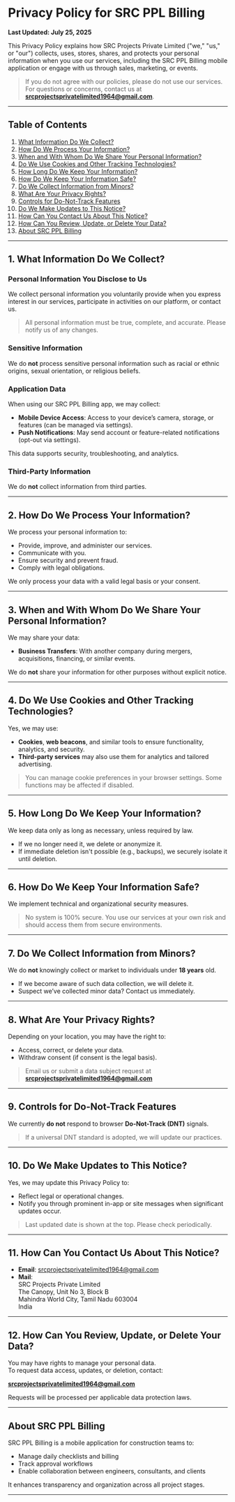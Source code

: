 # Privacy Policy for SRC PPL Billing

**Last Updated: July 25, 2025**

This Privacy Policy explains how SRC Projects Private Limited ("we," "us," or "our") collects, uses, stores, shares, and protects your personal information when you use our services, including the SRC PPL Billing mobile application or engage with us through sales, marketing, or events.

> If you do not agree with our policies, please do not use our services.  
> For questions or concerns, contact us at **srcprojectsprivatelimited1964@gmail.com**.

---

## Table of Contents

1. [What Information Do We Collect?](#1-what-information-do-we-collect)
2. [How Do We Process Your Information?](#2-how-do-we-process-your-information)
3. [When and With Whom Do We Share Your Personal Information?](#3-when-and-with-whom-do-we-share-your-personal-information)
4. [Do We Use Cookies and Other Tracking Technologies?](#4-do-we-use-cookies-and-other-tracking-technologies)
5. [How Long Do We Keep Your Information?](#5-how-long-do-we-keep-your-information)
6. [How Do We Keep Your Information Safe?](#6-how-do-we-keep-your-information-safe)
7. [Do We Collect Information from Minors?](#7-do-we-collect-information-from-minors)
8. [What Are Your Privacy Rights?](#8-what-are-your-privacy-rights)
9. [Controls for Do-Not-Track Features](#9-controls-for-do-not-track-features)
10. [Do We Make Updates to This Notice?](#10-do-we-make-updates-to-this-notice)
11. [How Can You Contact Us About This Notice?](#11-how-can-you-contact-us-about-this-notice)
12. [How Can You Review, Update, or Delete Your Data?](#12-how-can-you-review-update-or-delete-your-data)
13. [About SRC PPL Billing](#about-src-ppl-billing)

---

## 1. What Information Do We Collect?

### Personal Information You Disclose to Us
We collect personal information you voluntarily provide when you express interest in our services, participate in activities on our platform, or contact us.

> All personal information must be true, complete, and accurate. Please notify us of any changes.

### Sensitive Information
We do **not** process sensitive personal information such as racial or ethnic origins, sexual orientation, or religious beliefs.

### Application Data
When using our SRC PPL Billing app, we may collect:

- **Mobile Device Access**: Access to your device’s camera, storage, or features (can be managed via settings).
- **Push Notifications**: May send account or feature-related notifications (opt-out via settings).

This data supports security, troubleshooting, and analytics.

### Third-Party Information
We do **not** collect information from third parties.

---

## 2. How Do We Process Your Information?

We process your personal information to:

- Provide, improve, and administer our services.
- Communicate with you.
- Ensure security and prevent fraud.
- Comply with legal obligations.

We only process your data with a valid legal basis or your consent.

---

## 3. When and With Whom Do We Share Your Personal Information?

We may share your data:

- **Business Transfers**: With another company during mergers, acquisitions, financing, or similar events.

We do **not** share your information for other purposes without explicit notice.

---

## 4. Do We Use Cookies and Other Tracking Technologies?

Yes, we may use:

- **Cookies**, **web beacons**, and similar tools to ensure functionality, analytics, and security.
- **Third-party services** may also use them for analytics and tailored advertising.

> You can manage cookie preferences in your browser settings. Some functions may be affected if disabled.

---

## 5. How Long Do We Keep Your Information?

We keep data only as long as necessary, unless required by law.

- If we no longer need it, we delete or anonymize it.
- If immediate deletion isn't possible (e.g., backups), we securely isolate it until deletion.

---

## 6. How Do We Keep Your Information Safe?

We implement technical and organizational security measures.

> No system is 100% secure. You use our services at your own risk and should access them from secure environments.

---

## 7. Do We Collect Information from Minors?

We do **not** knowingly collect or market to individuals under **18 years** old.

- If we become aware of such data collection, we will delete it.
- Suspect we’ve collected minor data? Contact us immediately.

---

## 8. What Are Your Privacy Rights?

Depending on your location, you may have the right to:

- Access, correct, or delete your data.
- Withdraw consent (if consent is the legal basis).

> Email us or submit a data subject request at **srcprojectsprivatelimited1964@gmail.com**

---

## 9. Controls for Do-Not-Track Features

We currently **do not** respond to browser **Do-Not-Track (DNT)** signals.

> If a universal DNT standard is adopted, we will update our practices.

---

## 10. Do We Make Updates to This Notice?

Yes, we may update this Privacy Policy to:

- Reflect legal or operational changes.
- Notify you through prominent in-app or site messages when significant updates occur.

> Last updated date is shown at the top. Please check periodically.

---

## 11. How Can You Contact Us About This Notice?

- **Email**: srcprojectsprivatelimited1964@gmail.com  
- **Mail**:  
  SRC Projects Private Limited  
  The Canopy, Unit No 3, Block B  
  Mahindra World City, Tamil Nadu 603004  
  India

---

## 12. How Can You Review, Update, or Delete Your Data?

You may have rights to manage your personal data.  
To request data access, updates, or deletion, contact:

**srcprojectsprivatelimited1964@gmail.com**

Requests will be processed per applicable data protection laws.

---

## About SRC PPL Billing

SRC PPL Billing is a mobile application for construction teams to:

- Manage daily checklists and billing
- Track approval workflows
- Enable collaboration between engineers, consultants, and clients

It enhances transparency and organization across all project stages.

---
